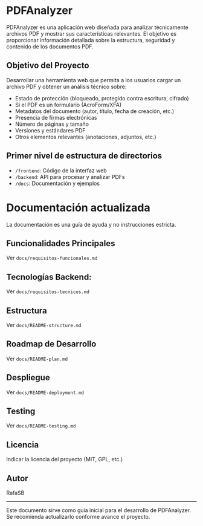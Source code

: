 # PDFAnalyzer

PDFAnalyzer es una aplicación web diseñada para analizar técnicamente archivos PDF y mostrar sus características relevantes. El objetivo es proporcionar información detallada sobre la estructura, seguridad y contenido de los documentos PDF.

## Objetivo del Proyecto
Desarrollar una herramienta web que permita a los usuarios cargar un archivo PDF y obtener un análisis técnico sobre:
- Estado de protección (bloqueado, protegido contra escritura, cifrado)
- Si el PDF es un formulario (AcroForm/XFA)
- Metadatos del documento (autor, título, fecha de creación, etc.)
- Presencia de firmas electrónicas
- Número de páginas y tamaño
- Versiones y estándares PDF
- Otros elementos relevantes (anotaciones, adjuntos, etc.)

## Primer nivel de estructura de directorios
- `/frontend`: Código de la interfaz web
- `/backend`: API para procesar y analizar PDFs
- `/docs`: Documentación y ejemplos

# Documentación actualizada
La documentación es una guía de ayuda y no instrucciones estricta.

## Funcionalidades Principales
Ver `docs/requisitos-funcionales.md`

## Tecnologías Backend:
Ver `docs/requisitos-tecnicos.md`

## Estructura
Ver `docs/README-structure.md`

## Roadmap de Desarrollo
Ver `docs/README-plan.md`

## Despliegue
Ver `docs/README-deployment.md`

## Testing
Ver `docs/README-testing.md`

## Licencia
Indicar la licencia del proyecto (MIT, GPL, etc.)

## Autor
RafaSB

---

Este documento sirve como guía inicial para el desarrollo de PDFAnalyzer. Se recomienda actualizarlo conforme avance el proyecto.

